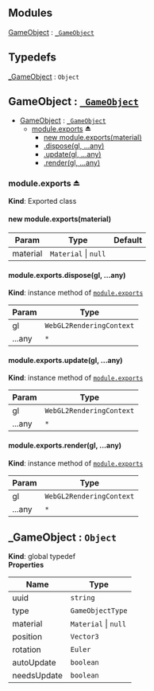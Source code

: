 ## Modules

<dl>
<dt><a href="#module_GameObject">GameObject</a> : <code><a href="#_GameObject">_GameObject</a></code></dt>
<dd></dd>
</dl>

## Typedefs

<dl>
<dt><a href="#_GameObject">_GameObject</a> : <code>Object</code></dt>
<dd></dd>
</dl>

<a name="module_GameObject"></a>

## GameObject : [<code>\_GameObject</code>](#_GameObject)

* [GameObject](#module_GameObject) : [<code>\_GameObject</code>](#_GameObject)
    * [module.exports](#exp_module_GameObject--module.exports) ⏏
        * [new module.exports(material)](#new_module_GameObject--module.exports_new)
        * [.dispose(gl, ...any)](#module_GameObject--module.exports+dispose)
        * [.update(gl, ...any)](#module_GameObject--module.exports+update)
        * [.render(gl, ...any)](#module_GameObject--module.exports+render)

<a name="exp_module_GameObject--module.exports"></a>

### module.exports ⏏
**Kind**: Exported class  
<a name="new_module_GameObject--module.exports_new"></a>

#### new module.exports(material)

| Param | Type | Default |
| --- | --- | --- |
| material | <code>Material</code> \| <code>null</code> | <code></code> | 

<a name="module_GameObject--module.exports+dispose"></a>

#### module.exports.dispose(gl, ...any)
**Kind**: instance method of [<code>module.exports</code>](#exp_module_GameObject--module.exports)  

| Param | Type |
| --- | --- |
| gl | <code>WebGL2RenderingContext</code> | 
| ...any | <code>\*</code> | 

<a name="module_GameObject--module.exports+update"></a>

#### module.exports.update(gl, ...any)
**Kind**: instance method of [<code>module.exports</code>](#exp_module_GameObject--module.exports)  

| Param | Type |
| --- | --- |
| gl | <code>WebGL2RenderingContext</code> | 
| ...any | <code>\*</code> | 

<a name="module_GameObject--module.exports+render"></a>

#### module.exports.render(gl, ...any)
**Kind**: instance method of [<code>module.exports</code>](#exp_module_GameObject--module.exports)  

| Param | Type |
| --- | --- |
| gl | <code>WebGL2RenderingContext</code> | 
| ...any | <code>\*</code> | 

<a name="_GameObject"></a>

## \_GameObject : <code>Object</code>
**Kind**: global typedef  
**Properties**

| Name | Type |
| --- | --- |
| uuid | <code>string</code> | 
| type | <code>GameObjectType</code> | 
| material | <code>Material</code> \| <code>null</code> | 
| position | <code>Vector3</code> | 
| rotation | <code>Euler</code> | 
| autoUpdate | <code>boolean</code> | 
| needsUpdate | <code>boolean</code> | 

